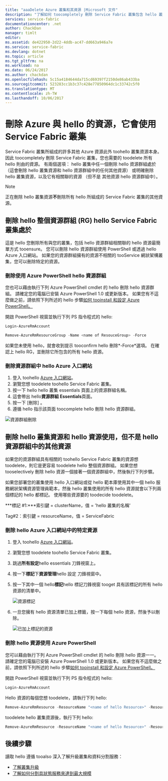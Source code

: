 ```yaml
---
title: "aaaDelete Azure 叢集和其資源 |Microsoft 文件"
description: "了解如何 toocompletely 刪除 Service Fabric 叢集包含 hello 叢集中任一個刪除 hello 資源群組，或藉由選擇性地刪除資源。"
services: service-fabric
documentationcenter: .net
author: ChackDan
manager: timlt
editor: 
ms.assetid: de422950-2d22-4ddb-ac47-dd663a946a7e
ms.service: service-fabric
ms.devlang: dotnet
ms.topic: article
ms.tgt_pltfrm: na
ms.workload: na
ms.date: 06/24/2017
ms.author: chackdan
ms.openlocfilehash: 5c15a4184644da715cd69397f2150de86ab433ba
ms.sourcegitcommit: 523283cc1b3c37c428e77850964dc1c33742c5f0
ms.translationtype: MT
ms.contentlocale: zh-TW
ms.lasthandoff: 10/06/2017
---
```

# <a name="delete-a-service-fabric-cluster-on-azure-and-hello-resources-it-uses"></a>刪除 Azure 與 hello 的資源，它會使用 Service Fabric 叢集
Service Fabric 叢集所組成的許多其他 Azure 資源此外 toohello 叢集資源本身。 因此 toocompletely 刪除 Service Fabric 叢集，您也需要的 toodelete 所有 hello 則由的資源。
有兩個選項： hello 叢集中任一個刪除 hello 資源群組處於 （這會刪除 hello 叢集資源和 hello 資源群組中的任何其他資源） 或明確刪除 hello 叢集資源，以及它有相關聯的資源 （但不是 其他資源 hello 資源群組中）。

> [!NOTE]
> 正在刪除 hello 叢集資源**不**刪除所有 hello 所組成的 Service Fabric 叢集的其他資源。
> 
> 

## <a name="delete-hello-entire-resource-group-rg-that-hello-service-fabric-cluster-is-in"></a>刪除 hello 整個資源群組 (RG) hello Service Fabric 叢集處於
這是 hello 您刪除所有與您的叢集，包括 hello 資源群組相關聯的 hello 資源最簡單方式 tooensure。 您可以刪除 hello 資源群組使用 PowerShell 或透過 hello Azure 入口網站。 如果您的資源群組擁有的資源不相關的 tooService 網狀架構叢集，您可以刪除特定的資源。

### <a name="delete-hello-resource-group-using-azure-powershell"></a>刪除使用 Azure PowerShell hello 資源群組
您也可以藉由執行下列 Azure PowerShell cmdlet 的 hello 刪除 hello 資源群組。 請確定您的電腦已安裝 Azure PowerShell 1.0 或更新版本。 如果您有不這麼做之前，請依照下列所述的 hello 步驟[如何 tooinstall 和設定 Azure PowerShell。](/powershell/azure/overview)

開啟 PowerShell 視窗並執行下列 PS 指令程式的 hello:

```powershell
Login-AzureRmAccount

Remove-AzureRmResourceGroup -Name <name of ResouceGroup> -Force
```

如果您未使用 hello，就會收到提示 tooconfirm hello 刪除*-Force*選項。 在確認上 hello RG，並刪除它所包含的所有 hello 資源。

### <a name="delete-a-resource-group-in-hello-azure-portal"></a>刪除資源群組中 hello Azure 入口網站
1. 登入 toohello [Azure 入口網站](https://portal.azure.com)。
2. 瀏覽您想 toodelete toohello Service Fabric 叢集。
3. 按一下 hello hello 叢集 essentials 頁面上的資源群組名稱。
4. 這會帶出 hello**資源群組 Essentials**頁面。
5. 按一下 [刪除] 。
6. 遵循 hello 指示該頁面 toocomplete hello 刪除 hello 資源群組。

![資源群組刪除][ResourceGroupDelete]

## <a name="delete-hello-cluster-resource-and-hello-resources-it-uses-but-not-other-resources-in-hello-resource-group"></a>刪除 hello 叢集資源和 hello 資源使用，但不是 hello 資源群組中的其他資源
如果您的資源群組具有相關的 toohello Service Fabric 叢集的資源想 toodelete，則它是更容易 toodelete hello 整個資源群組。 如果您想 tooselectively 刪除 hello 資源一個接著一個資源群組中，然後執行下列步驟。

如果您部署您的叢集使用 hello 入口網站或從 hello 範本庫使用其中一個 hello 服務網狀架構資源管理員範本，然後 hello 叢集使用的所有 hello 資源就會以下列兩個標記的 hello 都標記。 使用哪些資源要的 toodecide toodelete。

***標記 #1:***索引鍵 = clusterName，值 = 'hello 叢集的名稱'

Tag#2：索引鍵 = resourceName，值 = ServiceFabric

### <a name="delete-specific-resources-in-hello-azure-portal"></a>刪除 hello Azure 入口網站中的特定資源
1. 登入 toohello [Azure 入口網站](https://portal.azure.com)。
2. 瀏覽您想 toodelete toohello Service Fabric 叢集。
3. 跳過**所有設定**hello essentials 刀鋒視窗上。
4. 按一下**標記**下**資源管理**hello 設定 刀鋒視窗中。
5. 按一下其中一個 hello**標記**hello 標記刀鋒視窗 tooget 具有該標記的所有 hello 資源的清單中。
   
    ![資源標記][ResourceTags]
6. 一旦您擁有 hello 資源清單已加上標籤，按一下每個 hello 資源，然後予以刪除。
   
    ![已加上標記的資源][TaggedResources]

### <a name="delete-hello-resources-using-azure-powershell"></a>刪除 hello 資源使用 Azure PowerShell
您可以藉由執行下列 Azure PowerShell cmdlet 的 hello 刪除 hello 資源一一。 請確定您的電腦已安裝 Azure PowerShell 1.0 或更新版本。 如果您有不這麼做之前，請依照下列所述的 hello 步驟[如何 tooinstall 和設定 Azure PowerShell。](/powershell/azure/overview)

開啟 PowerShell 視窗並執行下列 PS 指令程式的 hello:

```powershell
Login-AzureRmAccount
```
Hello 資源的每個您想 toodelete，請執行下列 hello:

```powershell
Remove-AzureRmResource -ResourceName "<name of hello Resource>" -ResourceType "<Resource Type>" -ResourceGroupName "<name of hello resource group>" -Force
```

toodelete hello 叢集資源後，執行下列 hello:

```powershell
Remove-AzureRmResource -ResourceName "<name of hello Resource>" -ResourceType "Microsoft.ServiceFabric/clusters" -ResourceGroupName "<name of hello resource group>" -Force
```

## <a name="next-steps"></a>後續步驟
讀取 hello 遵循 tooalso 深入了解升級叢集和資料分割服務：

* [了解叢集升級](service-fabric-cluster-upgrade.md)
* [了解如何分割具狀態服務來達到最大規模](service-fabric-concepts-partitioning.md)

<!--Image references-->
[ResourceGroupDelete]: ./media/service-fabric-cluster-delete/ResourceGroupDelete.PNG

[ResourceTags]: ./media/service-fabric-cluster-delete/ResourceTags.png

[TaggedResources]: ./media/service-fabric-cluster-delete/TaggedResources.PNG
